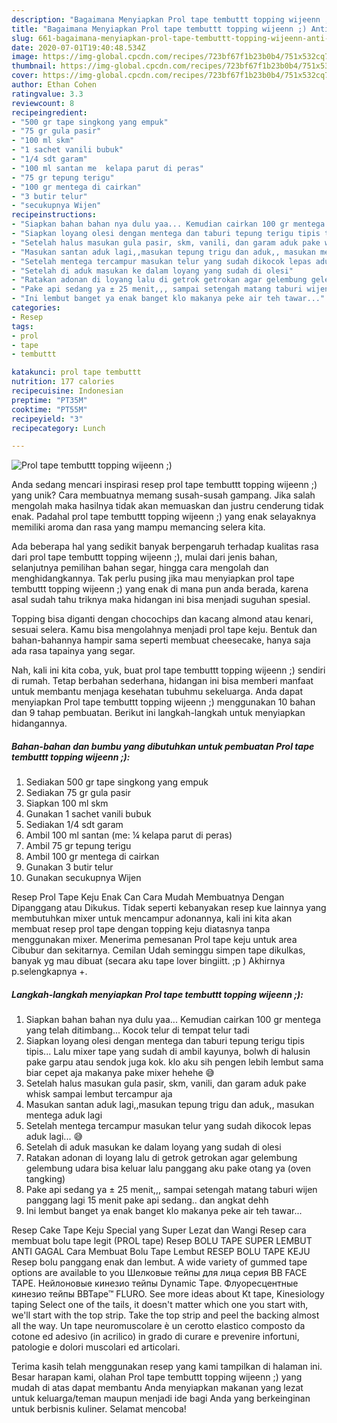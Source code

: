 ```yaml
---
description: "Bagaimana Menyiapkan Prol tape tembuttt topping wijeenn ;) Anti Gagal"
title: "Bagaimana Menyiapkan Prol tape tembuttt topping wijeenn ;) Anti Gagal"
slug: 661-bagaimana-menyiapkan-prol-tape-tembuttt-topping-wijeenn-anti-gagal
date: 2020-07-01T19:40:48.534Z
image: https://img-global.cpcdn.com/recipes/723bf67f1b23b0b4/751x532cq70/prol-tape-tembuttt-topping-wijeenn-foto-resep-utama.jpg
thumbnail: https://img-global.cpcdn.com/recipes/723bf67f1b23b0b4/751x532cq70/prol-tape-tembuttt-topping-wijeenn-foto-resep-utama.jpg
cover: https://img-global.cpcdn.com/recipes/723bf67f1b23b0b4/751x532cq70/prol-tape-tembuttt-topping-wijeenn-foto-resep-utama.jpg
author: Ethan Cohen
ratingvalue: 3.3
reviewcount: 8
recipeingredient:
- "500 gr tape singkong yang empuk"
- "75 gr gula pasir"
- "100 ml skm"
- "1 sachet vanili bubuk"
- "1/4 sdt garam"
- "100 ml santan me  kelapa parut di peras"
- "75 gr tepung terigu"
- "100 gr mentega di cairkan"
- "3 butir telur"
- "secukupnya Wijen"
recipeinstructions:
- "Siapkan bahan bahan nya dulu yaa... Kemudian cairkan 100 gr mentega yang telah ditimbang... Kocok telur di tempat telur tadi"
- "Siapkan loyang olesi dengan mentega dan taburi tepung terigu tipis tipis... Lalu mixer tape yang sudah di ambil kayunya, bolwh di halusin pake garpu atau sendok juga kok. klo aku sih pengen lebih lembut sama biar cepet aja makanya pake mixer hehehe 😅"
- "Setelah halus masukan gula pasir, skm, vanili, dan garam aduk pake whisk sampai lembut tercampur aja"
- "Masukan santan aduk lagi,,masukan tepung trigu dan aduk,, masukan mentega aduk lagi"
- "Setelah mentega tercampur masukan telur yang sudah dikocok lepas aduk lagi... 😅"
- "Setelah di aduk masukan ke dalam loyang yang sudah di olesi"
- "Ratakan adonan di loyang lalu di getrok getrokan agar gelembung gelembung udara bisa keluar lalu panggang aku pake otang ya (oven tangking)"
- "Pake api sedang ya ± 25 menit,,, sampai setengah matang taburi wijen panggang lagi 15 menit pake api sedang.. dan angkat dehh"
- "Ini lembut banget ya enak banget klo makanya peke air teh tawar..."
categories:
- Resep
tags:
- prol
- tape
- tembuttt

katakunci: prol tape tembuttt 
nutrition: 177 calories
recipecuisine: Indonesian
preptime: "PT35M"
cooktime: "PT55M"
recipeyield: "3"
recipecategory: Lunch

---
```



![Prol tape tembuttt topping wijeenn ;)](https://img-global.cpcdn.com/recipes/723bf67f1b23b0b4/751x532cq70/prol-tape-tembuttt-topping-wijeenn-foto-resep-utama.jpg)

Anda sedang mencari inspirasi resep prol tape tembuttt topping wijeenn ;) yang unik? Cara membuatnya memang susah-susah gampang. Jika salah mengolah maka hasilnya tidak akan memuaskan dan justru cenderung tidak enak. Padahal prol tape tembuttt topping wijeenn ;) yang enak selayaknya memiliki aroma dan rasa yang mampu memancing selera kita.

Ada beberapa hal yang sedikit banyak berpengaruh terhadap kualitas rasa dari prol tape tembuttt topping wijeenn ;), mulai dari jenis bahan, selanjutnya pemilihan bahan segar, hingga cara mengolah dan menghidangkannya. Tak perlu pusing jika mau menyiapkan prol tape tembuttt topping wijeenn ;) yang enak di mana pun anda berada, karena asal sudah tahu triknya maka hidangan ini bisa menjadi suguhan spesial.

Topping bisa diganti dengan chocochips dan kacang almond atau kenari, sesuai selera. Kamu bisa mengolahnya menjadi prol tape keju. Bentuk dan bahan-bahannya hampir sama seperti membuat cheesecake, hanya saja ada rasa tapainya yang segar.


Nah, kali ini kita coba, yuk, buat prol tape tembuttt topping wijeenn ;) sendiri di rumah. Tetap berbahan sederhana, hidangan ini bisa memberi manfaat untuk membantu menjaga kesehatan tubuhmu sekeluarga. Anda dapat menyiapkan Prol tape tembuttt topping wijeenn ;) menggunakan 10 bahan dan 9 tahap pembuatan. Berikut ini langkah-langkah untuk menyiapkan hidangannya.

<!--inarticleads1-->

##### Bahan-bahan dan bumbu yang dibutuhkan untuk pembuatan Prol tape tembuttt topping wijeenn ;):

1. Sediakan 500 gr tape singkong yang empuk
1. Sediakan 75 gr gula pasir
1. Siapkan 100 ml skm
1. Gunakan 1 sachet vanili bubuk
1. Sediakan 1/4 sdt garam
1. Ambil 100 ml santan (me: ¼ kelapa parut di peras)
1. Ambil 75 gr tepung terigu
1. Ambil 100 gr mentega di cairkan
1. Gunakan 3 butir telur
1. Gunakan secukupnya Wijen


Resep Prol Tape Keju Enak Can Cara Mudah Membuatnya Dengan Dipanggang atau Dikukus. Tidak seperti kebanyakan resep kue lainnya yang membutuhkan mixer untuk mencampur adonannya, kali ini kita akan membuat resep prol tape dengan topping keju diatasnya tanpa menggunakan mixer. Menerima pemesanan Prol tape keju untuk area Cibubur dan sekitarnya. Cemilan Udah seminggu simpen tape dikulkas, banyak yg mau dibuat (secara aku tape lover bingiitt. ;p ) Akhirnya p.selengkapnya +. 

<!--inarticleads2-->

##### Langkah-langkah menyiapkan Prol tape tembuttt topping wijeenn ;):

1. Siapkan bahan bahan nya dulu yaa... Kemudian cairkan 100 gr mentega yang telah ditimbang... Kocok telur di tempat telur tadi
1. Siapkan loyang olesi dengan mentega dan taburi tepung terigu tipis tipis... Lalu mixer tape yang sudah di ambil kayunya, bolwh di halusin pake garpu atau sendok juga kok. klo aku sih pengen lebih lembut sama biar cepet aja makanya pake mixer hehehe 😅
1. Setelah halus masukan gula pasir, skm, vanili, dan garam aduk pake whisk sampai lembut tercampur aja
1. Masukan santan aduk lagi,,masukan tepung trigu dan aduk,, masukan mentega aduk lagi
1. Setelah mentega tercampur masukan telur yang sudah dikocok lepas aduk lagi... 😅
1. Setelah di aduk masukan ke dalam loyang yang sudah di olesi
1. Ratakan adonan di loyang lalu di getrok getrokan agar gelembung gelembung udara bisa keluar lalu panggang aku pake otang ya (oven tangking)
1. Pake api sedang ya ± 25 menit,,, sampai setengah matang taburi wijen panggang lagi 15 menit pake api sedang.. dan angkat dehh
1. Ini lembut banget ya enak banget klo makanya peke air teh tawar...


Resep Cake Tape Keju Special yang Super Lezat dan Wangi Resep cara membuat bolu tape legit (PROL tape) Resep BOLU TAPE SUPER LEMBUT ANTI GAGAL Cara Membuat Bolu Tape Lembut RESEP BOLU TAPE KEJU Resep bolu panggang enak dan lembut. A wide variety of gummed tape options are available to you Шелковые тейпы для лица серия BB FACE TAPE. Нейлоновые кинезио тейпы Dynamic Tape. Флуоресцентные кинезио тейпы BBTape™ FLURO. See more ideas about Kt tape, Kinesiology taping Select one of the tails, it doesn&#39;t matter which one you start with, we&#39;ll start with the top strip. Take the top strip and peel the backing almost all the way. Un tape neuromuscolare è un cerotto elastico composto da cotone ed adesivo (in acrilico) in grado di curare e prevenire infortuni, patologie e dolori muscolari ed articolari. 

Terima kasih telah menggunakan resep yang kami tampilkan di halaman ini. Besar harapan kami, olahan Prol tape tembuttt topping wijeenn ;) yang mudah di atas dapat membantu Anda menyiapkan makanan yang lezat untuk keluarga/teman maupun menjadi ide bagi Anda yang berkeinginan untuk berbisnis kuliner. Selamat mencoba!
